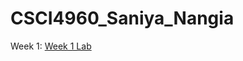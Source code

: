 # CSCI4960_Saniya_Nangia

Week 1:
[Week 1 Lab](https://github.com/saniyanangia/CSCI4960_Saniya_Nangia/blob/main/Week_1_Lab)
